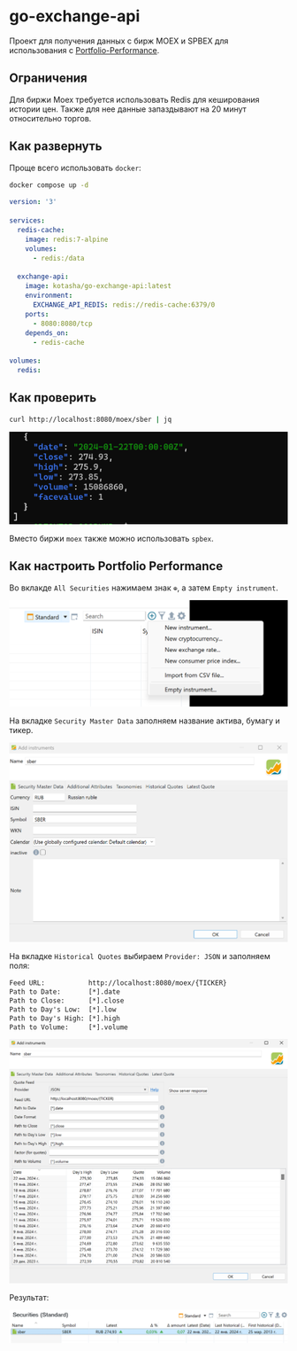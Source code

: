 # go-exchange-api

Проект для получения данных с бирж MOEX и SPBEX для использования с [Portfolio-Performance](https://www.portfolio-performance.info/).

## Ограничения

Для биржи Moex требуется использовать Redis для кеширования истории цен. Также для нее данные запаздывают на 20 минут относительно торгов.

## Как развернуть

Проще всего использовать `docker`:

```bash
docker compose up -d
```

```yaml
version: '3'

services:
  redis-cache:
    image: redis:7-alpine
    volumes:
      - redis:/data

  exchange-api:
    image: kotasha/go-exchange-api:latest
    environment:
      EXCHANGE_API_REDIS: redis://redis-cache:6379/0
    ports:
      - 8080:8080/tcp
    depends_on:
      - redis-cache

volumes:
  redis: 
```

## Как проверить

```bash
curl http://localhost:8080/moex/sber | jq
```

![Test](images/image-3.png)

Вместо биржи `moex` также можно использовать `spbex`.

## Как настроить Portfolio Performance

Во вклакде `All Securities` нажимаем знак `⊕`, а затем `Empty instrument`.

![Empty instrument](images/image.png)

На вкладке `Security Master Data` заполняем название актива, бумагу и тикер.

![Description](images/image-1.png)

На вкладке `Historical Quotes` выбираем `Provider: JSON` и заполняем поля:

```params
Feed URL:           http://localhost:8080/moex/{TICKER}
Path to Date:       [*].date
Path to Close:      [*].close
Path to Day's Low:  [*].low
Path to Day's High: [*].high
Path to Volume:     [*].volume
```

![Security Parameters](images/image-2.png)

Результат:

![Result](images/image-4.png)
